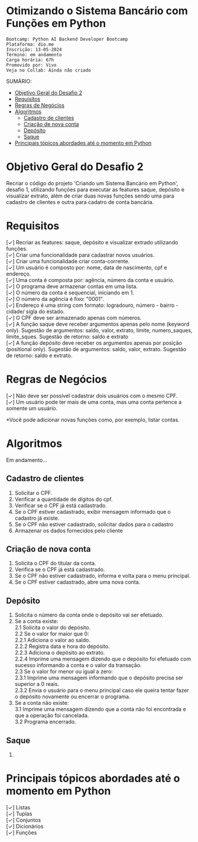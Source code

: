 <h1>Otimizando o Sistema Bancário com Funções em Python</h1>

```
Bootcamp: Python AI Backend Developer Bootcamp
Plataforma: dio.me
Inscrição: 13-05-2024
Término: em andamento
Carga horária: 67h
Promovido por: Vivo
Veja no Collab: Ainda não criado
```

SUMÁRIO:
- [Objetivo Geral do Desafio 2](#objetivo-geral-do-desafio-2)
- [Requisitos](#requisitos)
- [Regras de Negócios](#regras-de-negócios)
- [Algoritmos](#algoritmos)
  - [Cadastro de clientes](#cadastro-de-clientes)
  - [Criação de nova conta](#criação-de-nova-conta)
  - [Depósito](#depósito)
  - [Saque](#saque)
- [Principais tópicos abordades até o momento em Python](#principais-tópicos-abordades-até-o-momento-em-python)


# Objetivo Geral do Desafio 2
Recriar o código do projeto 'Criando um Sistema Bancário em Python', desafio 1, utilizando funções para executar as features saque, depósito e visualizar extrato, além de criar duas novas funções sendo uma para cadastro de clientes e outra para cadatro de conta bancária. <br />

# Requisitos
[✓] Recriar as features: saque, depósito e visualizar extrado utilizando funções. <br />
[✓] Criar uma funcionalidade para cadastrar novos usuários. <br />
[✓] Criar uma funcionalidade criar conta-corrente. <br />
[✓] Um usuário é composto por: nome, data de nascimento, cpf e endereço. <br />
[✓] Uma conta é composta por: agência, número da conta e usuário. <br />
[✓] O programa deve armazenar contas em uma lista. <br />
[✓] O número da conta é sequencial, iniciando em 1. <br />
[✓] O número da agência é fixo: "0001". <br />
[✓] Endereço é uma string com formato: logradouro, número - bairro - cidade/ sigla do estado. <br />
[✓] O CPF deve ser armazenado apenas com números. <br />
[✓] A função saque deve receber argumentos apenas pelo nome (keyword only). Sugestão de argumentos: saldo, valor, extrato, limite, numero_saques, limite_sques. Sugestão de retorno: saldo e extrato <br />
[✓] A função depósito deve receber os argumentos apenas por posição (positional only). Sugestão de argumentos:  saldo, valor, extrato. Sugestão de retorno: saldo e extrato. <br />


# Regras de Negócios
[✓] Não deve ser possível cadastrar dois usuários com o mesmo CPF.<br />
[✓] Um usuário pode ter mais de uma conta, mas uma conta pertence a somente um usuário.<br />

*Você pode adicionar novas funções como, por exemplo, listar contas.

# Algoritmos

Em andamento...

## Cadastro de clientes
1. Solicitar o CPF.
2. Verificar a quantidade de dígitos do cpf.
3. Verificar se o CPF já está cadastrado.
4. Se o CPF estiver cadastrado, exibir mensagem informado que o cadastro já existe.
5. Se o CPF não estiver cadastrado, solicitar dados para o cadastro
6. Armazenar os dados fornecidos pelo cliente

## Criação de nova conta
1. Solicita o CPF do titular da conta.
2. Verifica se o CPF já está cadastrado.
3. Se o CPF não estiver cadastrado, informa e volta para o menu principal.
4. Se o CPF estiver cadastrado, abre uma nova conta.

## Depósito
1. Solicita o número da conta onde o depósito vai ser efetuado. <br>
2. Se a conta existe:<br>
    2.1 Solicita o valor do depósito.<br>
    2.2 Se o valor for maior que 0:<br>
        2.2.1 Adiciona o valor ao saldo.<br>
        2.2.2 Registra data e hora do depósito.<br>
        2.2.3 Adiciona o depósito ao extrato.<br>
        2.2.4 Imprime uma mensagem dizendo que o depósito foi efetuado com sucesso informando a conta e o valor da transação.<br>
    2.3 Se o valor for menor ou igual a zero:<br>
        2.3.1 Imprime uma mensagem informando que o depósito precisa ser superior a 0 reais.<br>2.3.2 Envia o usuário para o menu principal caso ele queira tentar fazer o depósito novamente ou encerrar o programa.<br>
3. Se a conta não existe:<br>
   3.1 Imprime uma mensagem dizendo que a conta não foi encontrada e que a operação foi cancelada.<br>
   3.2 Programa encerrado.<br>

## Saque
1.

# Principais tópicos abordades até o momento em Python

[✓] Listas <br />
[✓] Tuplas <br />
[✓] Conjuntos <br />
[✓] Dicionários <br />
[✓] Funções  <br />



